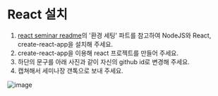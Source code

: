 # React 설치

1. [react seminar readme](https://github.com/wafflestudio/19.5-rookies/tree/master/react)의 '환경 세팅' 파트를 참고하여 NodeJS와 React, create-react-app을 설치해 주세요.
1. create-react-app을 이용해 react 프로젝트를 만들어 주세요.
1. 하단의 문구를 아래 사진과 같이 자신의 github id로 변경해 주세요.
1. 캡쳐해서 세미나장 갠톡으로 보내 주세요.

![image](https://user-images.githubusercontent.com/39977696/131168646-528442b7-4604-4e9f-8db6-3a179cb624d4.png)
